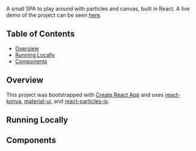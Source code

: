 A small SPA to play around with particles and canvas, built in React. A live demo of the project can be seen [here](https://kevinatown.github.io/particlesystem/).

## Table of Contents

- [Overview](#overview)
- [Running Locally](#running-locally)
- [Components](#components)

## Overview

This project was bootstrapped with [Create React App](https://github.com/facebookincubator/create-react-app) and uses [react-konva](https://github.com/lavrton/react-konva), [material-ui](http://www.material-ui.com/), and [react-particles-js](https://github.com/Wufe/react-particles-js).

## Running Locally

## Components

